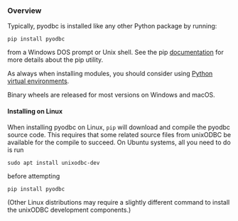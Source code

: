 ### Overview

Typically, pyodbc is installed like any other Python package by running:

`pip install pyodbc`

from a Windows DOS prompt or Unix shell.  See the pip [documentation](https://pip.pypa.io/en/latest/user_guide.html "pip user guide") for more details about the pip utility.

As always when installing modules, you should consider using [Python virtual environments](http://docs.python-guide.org/en/latest/dev/virtualenvs/).

Binary wheels are released for most versions on Windows and macOS.

#### Installing on Linux

When installing pyodbc on Linux, `pip` will download and compile the pyodbc source code. This requires that some related source files from unixODBC be available for the compile to succeed. On Ubuntu systems, all you need to do is run

`sudo apt install unixodbc-dev`

before attempting

`pip install pyodbc`

(Other Linux distributions may require a slightly different command to install the unixODBC development components.)